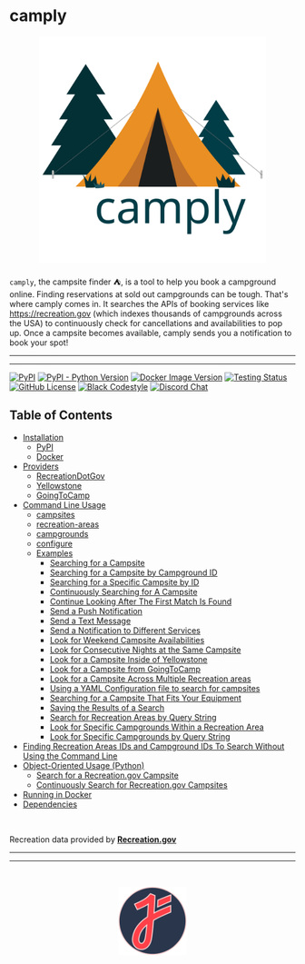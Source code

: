 # camply

<div align="center">
<a href="https://github.com/juftin/camply">
  <img src="https://raw.githubusercontent.com/juftin/camply/main/docs/_static/camply.svg"
    width="400" height="400" alt="camply">
</a>
</div>

`camply`, the campsite finder ⛺️, is a tool to help you book a campground online. Finding
reservations at sold out campgrounds can be tough. That's where camply comes in. It searches the
APIs of booking services like https://recreation.gov (which indexes thousands of campgrounds across
the USA) to continuously check for cancellations and availabilities to pop up. Once a campsite
becomes available, camply sends you a notification to book your spot!

___________
___________

[![PyPI](https://img.shields.io/pypi/v/camply?color=blue&label=⛺️camply)](https://github.com/juftin/camply)
[![PyPI - Python Version](https://img.shields.io/pypi/pyversions/camply)](https://pypi.python.org/pypi/camply/)
[![Docker Image Version](https://img.shields.io/docker/v/juftin/camply?color=blue&label=docker&logo=docker)](https://hub.docker.com/r/juftin/camply)
[![Testing Status](https://github.com/juftin/camply/actions/workflows/tests.yaml/badge.svg?branch=main)](https://github.com/juftin/camply/actions/workflows/tests.yaml)
[![GitHub License](https://img.shields.io/github/license/juftin/camply?color=blue&label=License)](https://github.com/juftin/camply/blob/main/LICENSE)
[![Black Codestyle](https://img.shields.io/badge/code%20style-black-000000.svg)]()
[![Discord Chat](https://img.shields.io/static/v1?label=chat&message=discord&color=blue&logo=discord)](https://discord.gg/qZDr78kKvB)


## Table of Contents

- [Installation](installation.md)
    * [PyPI](installation.md#pypi)
    * [Docker](installation.md#docker)
- [Providers](providers.md)
    * [RecreationDotGov](providers.md#recreationgov)
    * [Yellowstone](providers.md#yellowstone)
    * [GoingToCamp](providers.md#goingtocamp)
- [Command Line Usage](command_line_usage.md)
    * [campsites](command_line_usage.md#campsites)
    * [recreation-areas](command_line_usage.md#recreation-areas)
    * [campgrounds](command_line_usage.md#campgrounds)
    * [configure](command_line_usage.md#configure)
    * [Examples](command_line_usage.md#examples)
        + [Searching for a Campsite](command_line_usage.md#searching-for-a-campsite)
        + [Searching for a Campsite by Campground ID](command_line_usage.md#searching-for-a-campsite-by-campground-id)
        + [Searching for a Specific Campsite by ID](command_line_usage.md#searching-for-a-specific-campsite-by-id)
        + [Continuously Searching for A Campsite](command_line_usage.md#continuously-searching-for-a-campsite)
        + [Continue Looking After The First Match Is Found](command_line_usage.md#continue-looking-after-the-first-match-is-found)
        + [Send a Push Notification](command_line_usage.md#send-a-push-notification)
        + [Send a Text Message](command_line_usage.md#send-a-text-message)
        + [Send a Notification to Different Services](command_line_usage.md#send-a-notification-to-different-services)
        + [Look for Weekend Campsite Availabilities](command_line_usage.md#look-for-weekend-campsite-availabilities)
        + [Look for Consecutive Nights at the Same Campsite](command_line_usage.md#look-for-consecutive-nights-at-the-same-campsite)
        + [Look for a Campsite Inside of Yellowstone](command_line_usage.md#look-for-a-campsite-inside-of-yellowstone)
        + [Look for a Campsite from GoingToCamp](command_line_usage.md#look-for-a-campsite-from-goingtocamp)
        + [Look for a Campsite Across Multiple Recreation areas](command_line_usage.md#look-for-a-campsite-across-multiple-recreation-areas)
        + [Using a YAML Configuration file to search for campsites](command_line_usage.md#using-a-yaml-configuration-file-to-search-for-campsites)
        + [Searching for a Campsite That Fits Your Equipment](command_line_usage.md#searching-for-a-campsite-that-fits-your-equipment)
        + [Saving the Results of a Search](command_line_usage.md#saving-the-results-of-a-search)
        + [Search for Recreation Areas by Query String](command_line_usage.md#search-for-recreation-areas-by-query-string)
        + [Look for Specific Campgrounds Within a Recreation Area](command_line_usage.md#look-for-specific-campgrounds-within-a-recreation-area)
        + [Look for Specific Campgrounds by Query String](command_line_usage.md#look-for-specific-campgrounds-by-query-string)
- [Finding Recreation Areas IDs and Campground IDs To Search Without Using the Command Line](command_line_usage.md#finding-recreation-areas-ids-and-campground-ids-to-search-without-using-the-command-line)
- [Object-Oriented Usage (Python)](python.md)
    * [Search for a Recreation.gov Campsite](python.md#search-for-a-recreationgov-campsite)
    * [Continuously Search for Recreation.gov Campsites](python.md#continuously-search-for-recreationgov-campsites)
- [Running in Docker](docker.md)
- [Dependencies](dependencies.md)


<br/>

Recreation data provided by [**Recreation.gov**](https://ridb.recreation.gov/)

___________
___________

<br/>

[<p align="center" ><img src="https://raw.githubusercontent.com/juftin/juftin/main/static/juftin.png" width="120" height="120"  alt="juftin logo"> </p>](https://github.com/juftin)
